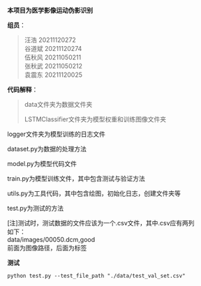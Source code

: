 **本项目为医学影像运动伪影识别**  

**组员**：  
>汪浩 20211120272  
谷道斌 20211120274  
伍秋风 20211050211  
张秋武 20211050212  
袁震东 20211120025  

**代码解释**：  
>data文件夹为数据文件夹
>
>LSTMClassifier文件夹为模型权重和训练图像文件夹
>
logger文件夹为模型训练的日志文件 

dataset.py为数据的处理方法 

model.py为模型代码文件  

train.py为模型训练文件，其中包含测试与验证方法  

utils.py为工具代码，其中包含绘图，初始化日志，创建文件夹等  

test.py为测试的方法  

[注]测试时，测试数据的文件应该为一个.csv文件，其中.csv应有两列  
如下：  
data/images/00050.dcm,good  
前面为图像路径，后面为标签  

**测试**  
```shell
python test.py --test_file_path "./data/test_val_set.csv"
```


    
